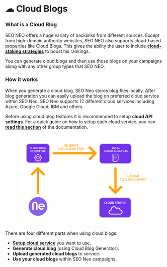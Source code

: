 # ☁ Cloud Blogs

### What is a Cloud Blog

SEO NEO offers a huge variaty of backlinks from different sources. Except from high-domain authority websites, SEO NEO also supports cloud-based properties like Cloud Blogs. This gives the ability the user to include [**cloud-staking strategies**](../../additional-information/glossary/cloud-staking.md) to boost his rankings.

You can generate cloud blogs and then use those blogs on your campaigns along with any other group types that SEO NEO.

### How it works

When you generate a cloud blog, SEO Neo stores blog files locally. After blog generation you can easily upload the blog on preferred cloud service within SEO Neo. SEO Neo supports 12 different cloud services including Azure, Google Cloud, IBM and others.

Before using cloud blog features it is recommended to setup **cloud API settings**. For a quick guide on how to setup each cloud service, you can [**read this section**](cloud-blogs-settings/) of the documentation.

<figure><img src="../../.gitbook/assets/seo neo cloud blogs diagram.jpg" alt=""><figcaption></figcaption></figure>

There are four different parts when using cloud blogs:

* [**Setup cloud service**](cloud-blogs-settings/) you want to use.
* **Generate cloud blog** (using Cloud Blog Generator).
* **Upload generated cloud blogs** to service.
* **Use your cloud blogs** within SEO Neo campaigns.

